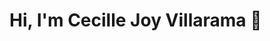 # Hi, I'm Cecille Joy Villarama 👋

<!--
**cezjoi/cezjoi** is a ✨ _special_ ✨ repository because its `README.md` (this file) appears on your GitHub profile.

<p align="center">
🎯 **Aspiring Data Analyst | SQL | Python | Excel | Data Visualization**

Welcome to my GitHub! I am now exploring about turning raw data into meaningful insights.  
Currently pursuing the **IBM Data Science Professional Certificate** and building hands-on projects in analytics, visualization, and reporting.  

</p>
---

## 🛠️ Skills & Tools ( GOAL for Q4 of 2025)
- **Languages:** Python (Pandas, NumPy), SQL  
- **Visualization:** Tableau, Power BI, Matplotlib, Seaborn  
- **Data Wrangling:** Excel, Google Sheets  
- **Other Tools:** Git/GitHub, Jupyter Notebooks  

---

## 🛠️ Skills & Tools
**Languages:** Python (Pandas, NumPy), SQL  
**Visualization:** Power BI, Tableau, Matplotlib, Seaborn  
**Wrangling:** Excel, Google Sheets  
**Platforms/Other:** Git & GitHub, Jupyter Notebooks

---

## 🏅 Certifications & Badges

<p align="center">
  <img src="badges_certificates/ibm-data-fundamentals-badge.png" alt="IBM Data Fundamentals" width="140" />
  <img src="badges_certificates/ibm-data-science-foundations-badge.png" alt="IBM Data Science Foundations" width="140" />
  <img src="badges_certificates/python-for-data-science-badge.png" alt="Python for Data Science" width="140" />
  <img src="badges_certificates/sql-badge.png" alt="Databases & SQL" width="140" />
</p>

### 📜 Certificates
- [IBM Data Science Foundations Certificate (SkillsBuild)](https://courses.skillsbuild.skillsnetwork.site/certificates/94c562aabee44901b47ab511131f4e7a#)

> Full copies (PDF/links):  
> - [IBM Data Fundamentals (PDF)](badges_certificates/ibm-data-fundamentals-certificate.pdf)  
> - [Data Science Foundations (PDF)](badges_certificates/ibm-data-science-foundations-certificate.pdf)  
> - [Data Analytics Certificate (PDF)](badges_certificates/ibm-data-analytics-certificate.pdf)

---

## 📂 Featured Projects
- 📊 **Sales Performance Dashboard** — Power BI & Excel   
  *KPIs by region/product, variance vs target.*  
  Repo: https://github.com/yourusername/sales-dashboard

- 🛒 **E-Commerce Customer Segmentation** — Python, scikit-learn  
  *RFM features, K-Means clustering, profile segments.*  
  Repo: https://github.com/yourusername/ecommerce-segmentation

- 📈 **COVID-19 Trends Analysis** — SQL + Python Viz  
  *Time-series queries, rolling averages, clear charts.*  
  Repo: https://github.com/yourusername/covid19-analysis

---

## 🎓 Current Learning
- IBM Data Science Professional Certificate (SkillsBuild track)
- Weekly hands-on projects in Python, SQL & BI dashboards

---

## 📫 Connect
- 🌐 LinkedIn: https://www.linkedin.com/in/yourprofile  
- ✉️ Email: your.email@example.com

---

⭐️ I’m open to entry-level **Data Analyst / BI** roles. Let’s connect!
⭐️ *I’m open to entry-level Data Analyst / Business Intelligence roles. Feel free to connect or check out my projects!*  

